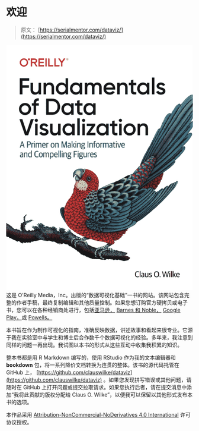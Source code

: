 # 欢迎

> 原文： [https://serialmentor.com/dataviz/](https://serialmentor.com/dataviz/)

[![](img/5e88734e7965bc13be84510dc6fd0344.jpg)](https://www.amazon.com/gp/product/1492031089) 这是 O'Reilly Media，Inc。出版的“数据可视化基础”一书的网站。该网站包含完整的作者手稿，最终复制编辑和其他质量控制。如果您想订购官方硬拷贝或电子书，您可以在各种经销商处进行，包括[亚马逊，](https://www.amazon.com/gp/product/1492031089) [ Barnes 和 Noble，](https://www.barnesandnoble.com/w/fundamentals-of-data-visualization-claus-o-wilke/1128580869) [ Google Play，](https://play.google.com/store/books/details/Claus*O*Wilke_Fundamentals_of_Data_Visualization?id=WmmNDwAAQBAJ)或 [Powells。](https://www.powells.com/book/-9781492031086)

本书旨在作为制作可视化的指南，准确反映数据，讲述故事和看起来很专业。它源于我在实验室中与学生和博士后合作数千个数据可视化的经验。多年来，我注意到同样的问题一再出现。我试图以本书的形式从这些互动中收集我积累的知识。

整本书都是用 R Markdown 编写的，使用 RStudio 作为我的文本编辑器和 **bookdown** 包，将一系列降价文档转换为连贯的整体。该书的源代码托管在 GitHub 上， [https://github.com/clauswilke/dataviz](https://github.com/clauswilke/dataviz) 。如果您发现拼写错误或其他问题，请随时在 GitHub 上打开问题或提交拉取请求。如果您执行后者，请在提交消息中添加“我将此贡献的版权分配给 Claus O. Wilke”，以便我可以保留以其他形式发布本书的选项。

本作品采用 [Attribution-NonCommercial-NoDerivatives 4.0 International](https://creativecommons.org/licenses/by-nc-nd/4.0/legalcode) 许可协议授权。